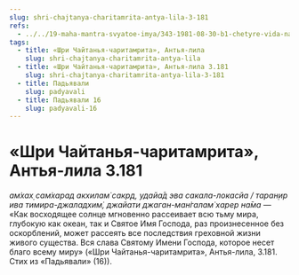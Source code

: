 ```yaml
---
slug: shri-chajtanya-charitamrita-antya-lila-3-181
refs:
  - ../../19-maha-mantra-svyatoe-imya/343-1981-08-30-b1-chetyre-vida-namabhasy.md
tags:
  - title: «Шри Чайтанья-чаритамрита», Антья-лила
    slug: shri-chajtanya-charitamrita-antya-lila
  - title: «Шри Чайтанья-чаритамрита», Антья-лила 3.181
    slug: shri-chajtanya-charitamrita-antya-lila-3-181
  - title: Падьявали
    slug: padyavali
  - title: Падьявали 16
    slug: padyavali-16
---
```


# «Шри Чайтанья-чаритамрита», Антья-лила 3.181

*ам̇хах̣ сам̇харад акхилам̇ сакр̣д, удайа̄д эва сакала-локасйа / таран̣ир ива тимира-джаладхим̇, джайати джаган-ман̇галам̇ харер на̄ма* — «Как восходящее солнце мгновенно рассеивает всю тьму мира, глубокую как океан, так и Святое Имя Господа, раз произнесенное без оскорблений, может рассеять все последствия греховной жизни живого существа. Вся слава Святому Имени Господа, которое несет благо всему миру» («Шри Чайтанья-чаритамрита», Антья-лила, 3.181. Стих из «Падьявали» (16)).


